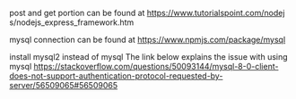 post and get portion can be found at 
https://www.tutorialspoint.com/nodej s/nodejs_express_framework.htm

mysql connection can be found at 
https://www.npmjs.com/package/mysql

install mysql2 instead of mysql
The link below explains the issue with using mysql
https://stackoverflow.com/questions/50093144/mysql-8-0-client-does-not-support-authentication-protocol-requested-by-server/56509065#56509065